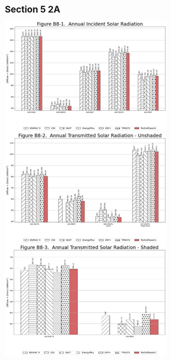 # Section 5 2A
![figure 1](results5-2a-section_5_2_a_figure_b8_1.png)
![figure 2](results5-2a-section_5_2_a_figure_b8_2.png)
![figure 3](results5-2a-section_5_2_a_figure_b8_3.png)
